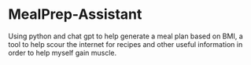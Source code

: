 # MealPrep-Assistant
Using python and chat gpt to help generate a meal plan based on BMI, a tool to help scour the internet for recipes and other useful information in order to help myself gain muscle. 
